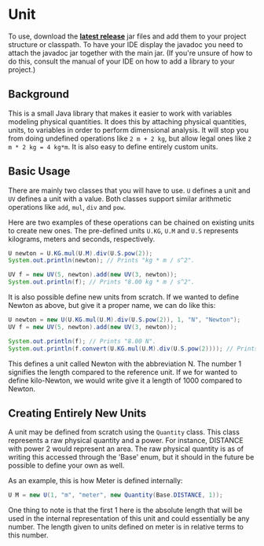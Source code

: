 # Unit

To use, download the [**latest release**](https://github.com/ecen/unit/releases/latest) jar files and add them to your project structure or classpath. To have your IDE display the javadoc you need to attach the javadoc jar together with the main jar. (If you're unsure of how to do this, consult the manual of your IDE on how to add a library to your project.)

## Background
This is a small Java library that makes it easier to work with variables modeling physical quantities. It does this by attaching physical quantities, units, to variables in order to perform dimensional analysis. It will stop you from doing undefined operations like `2 m + 2 kg`, but allow legal ones like `2 m * 2 kg = 4 kg*m`. It is also easy to define entirely custom units.

## Basic Usage
There are mainly two classes that you will have to use. `U` defines a unit and `UV` defines a unit with a value. Both classes support similar arithmetic operations like `add`, `mul`, `div` and `pow`.

Here are two examples of these operations can be chained on existing units to create new ones. The pre-defined units `U.KG`, `U.M` and `U.S` represents kilograms, meters and seconds, respectively.
```java
U newton = U.KG.mul(U.M).div(U.S.pow(2));
System.out.println(newton); // Prints "kg * m / s^2".

UV f = new UV(5, newton).add(new UV(3, newton));
System.out.println(f); // Prints "8.00 kg * m / s^2".
```

It is also possible define new units from scratch. If we wanted to define Newton as above, but give it a proper name, we can do like this:
```java
U newton = new U(U.KG.mul(U.M).div(U.S.pow(2)), 1, "N", "Newton");
UV f = new UV(5, newton).add(new UV(3, newton));

System.out.println(f); // Prints "8.00 N".
System.out.println(f.convert(U.KG.mul(U.M).div(U.S.pow(2)))); // Prints "8.00 kg * m / s^2".
```

This defines a unit called Newton with the abbreviation N. The number 1 signifies the length compared to the reference unit. If we for wanted to define kilo-Newton, we would write give it a length of 1000 compared to Newton.

## Creating Entirely New Units

A unit may be defined from scratch using the `Quantity` class. This class represents a raw physical quantity and a power. For instance, DISTANCE with power 2 would represent an area. The raw physical quantity is as of writing this accessed through the 'Base' enum, but it should in the future be possible to define your own as well.

As an example, this is how Meter is defined internally:
```java
U M = new U(1, "m", "meter", new Quantity(Base.DISTANCE, 1));
```

One thing to note is that the first 1 here is the absolute length that will be used in the internal representation of this unit and could essentially be any number. The length given to units defined on meter is in relative terms to this number.